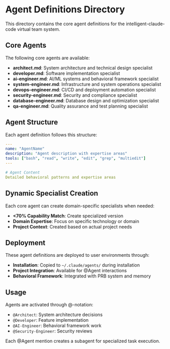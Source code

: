 # Agent Definitions Directory

This directory contains the core agent definitions for the intelligent-claude-code virtual team system.

## Core Agents

The following core agents are available:

- **architect.md**: System architecture and technical design specialist
- **developer.md**: Software implementation specialist  
- **ai-engineer.md**: AI/ML systems and behavioral framework specialist
- **system-engineer.md**: Infrastructure and system operations specialist
- **devops-engineer.md**: CI/CD and deployment automation specialist
- **security-engineer.md**: Security and compliance specialist
- **database-engineer.md**: Database design and optimization specialist
- **qa-engineer.md**: Quality assurance and test planning specialist

## Agent Structure

Each agent definition follows this structure:

```yaml
---
name: "AgentName"
description: "Agent description with expertise areas"
tools: ["bash", "read", "write", "edit", "grep", "multiedit"]
---

# Agent Content
Detailed behavioral patterns and expertise areas
```

## Dynamic Specialist Creation

Each core agent can create domain-specific specialists when needed:
- **<70% Capability Match**: Create specialized version
- **Domain Expertise**: Focus on specific technology or domain
- **Project Context**: Created based on actual project needs

## Deployment

These agent definitions are deployed to user environments through:
- **Installation**: Copied to `~/.claude/agents/` during installation
- **Project Integration**: Available for @Agent interactions
- **Behavioral Framework**: Integrated with PRB system and memory

## Usage

Agents are activated through @-notation:
- `@Architect`: System architecture decisions
- `@Developer`: Feature implementation
- `@AI-Engineer`: Behavioral framework work
- `@Security-Engineer`: Security reviews

Each @Agent mention creates a subagent for specialized task execution.